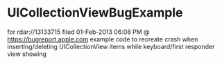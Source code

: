 UICollectionViewBugExample
==========================

for rdar://13133715 filed 01-Feb-2013 06:08 PM @ https://bugreport.apple.com
example code to recreate crash when inserting/deleting UICollectionView items while keyboard/first responder view showing


